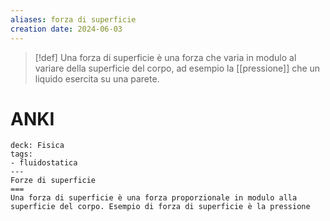 ```yaml
---
aliases: forza di superficie
creation date: 2024-06-03
---
```


>[!def]
>Una forza di superficie è una forza che varia in modulo al variare della superficie del corpo, ad esempio la [[pressione]] che un liquido esercita su una parete.

# ANKI

```anki
deck: Fisica
tags:
- fluidostatica
---
Forze di superficie
===
Una forza di superficie è una forza proporzionale in modulo alla superficie del corpo. Esempio di forza di superficie è la pressione
```
